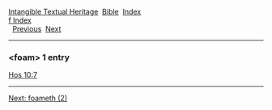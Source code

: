 [Intangible Textual Heritage](../../index)  [Bible](../index) 
[Index](index)   
[f Index](_f_)  
  [Previous](c04350)  [Next](c04352) 

------------------------------------------------------------------------

### &lt;foam&gt; 1 entry

[Hos 10:7](../kjv/hos010.htm#007)  

------------------------------------------------------------------------

[Next: foameth (2)](c04352)
